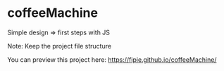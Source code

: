 # coffeeMachine
Simple design => first steps with JS

Note: Keep the project file structure

You can preview this project here: https://fipie.github.io/coffeeMachine/
